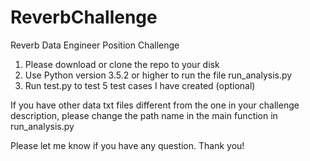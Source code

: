 # ReverbChallenge
Reverb Data Engineer Position Challenge

1. Please download or clone the repo to your disk
2. Use Python version 3.5.2 or higher to run the file run_analysis.py
3. Run test.py to test 5 test cases I have created (optional)

If you have other data txt files different from the one in your challenge description, please change the path name in the main function in run_analysis.py

Please let me know if you have any question. Thank you!
